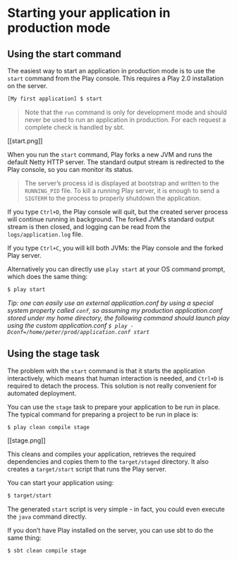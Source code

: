 # Starting your application in production mode

## Using the start command

The easiest way to start an application in production mode is to use the `start` command from the Play console. This requires a Play 2.0 installation on the server.

```bash
[My first application] $ start
```

> Note that the `run` command is only for development mode and should never be used to run an application in production. For each request a complete check is handled by sbt.

[[start.png]]

When you run the `start` command, Play forks a new JVM and runs the default Netty HTTP server. The standard output stream is redirected to the Play console, so you can monitor its status.

> The server’s process id is displayed at bootstrap and written to the `RUNNING_PID` file. To kill a running Play server, it is enough to send a `SIGTERM` to the process to properly shutdown the application.

If you type `Ctrl+D`, the Play console will quit, but the created server process will continue running in background. The forked JVM’s standard output stream is then closed, and logging can be read from the `logs/application.log` file.

If you type `Ctrl+C`, you will kill both JVMs: the Play console and the forked Play server. 

Alternatively you can directly use `play start` at your OS command prompt, which does the same thing:

```bash
$ play start
```

_Tip: one can easily use an external application.conf by using a special system property called ```conf```, so assuming my production application.conf stored under my home directory, the following command should launch play using the custom application.conf ```$ play -Dconf=/home/peter/prod/application.conf start```_

## Using the stage task

The problem with the `start` command is that it starts the application interactively, which means that human interaction is needed, and `Ctrl+D` is required to detach the process. This solution is not really convenient for automated deployment.

You can use the `stage` task to prepare your application to be run in place. The typical command for preparing a project to be run in place is:

```bash
$ play clean compile stage
```

[[stage.png]]

This cleans and compiles your application, retrieves the required dependencies and copies them to the `target/staged` directory. It also creates a `target/start` script that runs the Play server.

You can start your application using:

```bash
$ target/start
```

The generated `start` script is very simple - in fact, you could even execute the `java` command directly.

If you don’t have Play installed on the server, you can use sbt to do the same thing:

```bash
$ sbt clean compile stage
```
